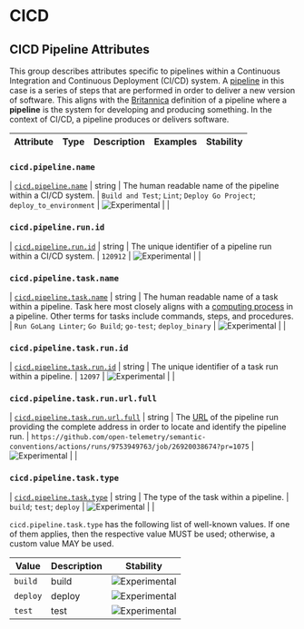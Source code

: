<!--- Hugo front matter used to generate the website version of this page:
--->

<!-- NOTE: THIS FILE IS AUTOGENERATED. DO NOT EDIT BY HAND. -->
<!-- see templates/registry/markdown/attribute_namespace.md.j2 -->

# CICD

## CICD Pipeline Attributes

This group describes attributes specific to pipelines within a Continuous Integration and Continuous Deployment (CI/CD) system. A [pipeline](<https://en.wikipedia.org/wiki/Pipeline_(computing)>) in this case is a series of steps that are performed in order to deliver a new version of software. This aligns with the [Britannica](https://www.britannica.com/dictionary/pipeline) definition of a pipeline where a **pipeline** is the system for developing and producing something. In the context of CI/CD, a pipeline produces or delivers software.

| Attribute | Type | Description | Examples | Stability |
| --------- | ---- | ----------- | -------- | --------- |

### `cicd.pipeline.name`

<a id="`cicd.pipeline.name`"></a>

| [`cicd.pipeline.name`](#`cicd.pipeline.name`) | string | The human readable name of the pipeline within a CI/CD system. | `Build and Test`; `Lint`; `Deploy Go Project`; `deploy_to_environment` | ![Experimental](https://img.shields.io/badge/-experimental-blue) | |

### `cicd.pipeline.run.id`

<a id="`cicd.pipeline.run.id`"></a>

| [`cicd.pipeline.run.id`](#`cicd.pipeline.run.id`) | string | The unique identifier of a pipeline run within a CI/CD system. | `120912` | ![Experimental](https://img.shields.io/badge/-experimental-blue) | |

### `cicd.pipeline.task.name`

<a id="`cicd.pipeline.task.name`"></a>

| [`cicd.pipeline.task.name`](#`cicd.pipeline.task.name`) | string | The human readable name of a task within a pipeline. Task here most closely aligns with a [computing process](<https://en.wikipedia.org/wiki/Pipeline_(computing)>) in a pipeline. Other terms for tasks include commands, steps, and procedures. | `Run GoLang Linter`; `Go Build`; `go-test`; `deploy_binary` | ![Experimental](https://img.shields.io/badge/-experimental-blue) | |

### `cicd.pipeline.task.run.id`

<a id="`cicd.pipeline.task.run.id`"></a>

| [`cicd.pipeline.task.run.id`](#`cicd.pipeline.task.run.id`) | string | The unique identifier of a task run within a pipeline. | `12097` | ![Experimental](https://img.shields.io/badge/-experimental-blue) | |

### `cicd.pipeline.task.run.url.full`

<a id="`cicd.pipeline.task.run.url.full`"></a>

| [`cicd.pipeline.task.run.url.full`](#`cicd.pipeline.task.run.url.full`) | string | The [URL](https://en.wikipedia.org/wiki/URL) of the pipeline run providing the complete address in order to locate and identify the pipeline run. | `https://github.com/open-telemetry/semantic-conventions/actions/runs/9753949763/job/26920038674?pr=1075` | ![Experimental](https://img.shields.io/badge/-experimental-blue) | |

### `cicd.pipeline.task.type`

<a id="`cicd.pipeline.task.type`"></a>

| [`cicd.pipeline.task.type`](#`cicd.pipeline.task.type`) | string | The type of the task within a pipeline. | `build`; `test`; `deploy` | ![Experimental](https://img.shields.io/badge/-experimental-blue) | |

`cicd.pipeline.task.type` has the following list of well-known values. If one of them applies, then the respective value MUST be used; otherwise, a custom value MAY be used.

| Value    | Description | Stability                                                        |
| -------- | ----------- | ---------------------------------------------------------------- |
| `build`  | build       | ![Experimental](https://img.shields.io/badge/-experimental-blue) |
| `deploy` | deploy      | ![Experimental](https://img.shields.io/badge/-experimental-blue) |
| `test`   | test        | ![Experimental](https://img.shields.io/badge/-experimental-blue) |
